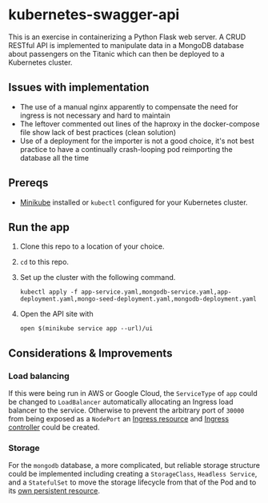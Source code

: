 # kubernetes-swagger-api

This is an exercise in containerizing a Python Flask web server. A CRUD RESTful API is implemented to manipulate data in a MongoDB database about passengers on the Titanic which can then be deployed to a Kubernetes cluster.

## Issues with implementation

- The use of a manual nginx apparently to compensate the need for ingress is not necessary and hard to maintain
- The leftover commented out lines of the haproxy in the docker-compose file show lack of best practices (clean solution)
- Use of a deployment for the importer is not a good choice, it's not best practice to have a continually crash-looping pod reimporting the database all the time

## Prereqs

* [Minikube](https://kubernetes.io/docs/tasks/tools/install-minikube/) installed or `kubectl` configured for your Kubernetes cluster.

## Run the app

1. Clone this repo to a location of your choice.
2. `cd` to this repo.
3. Set up the cluster with the following command.

   `kubectl apply -f app-service.yaml,mongodb-service.yaml,app-deployment.yaml,mongo-seed-deployment.yaml,mongodb-deployment.yaml`

4. Open the API site with

   `open $(minikube service app --url)/ui`

## Considerations & Improvements

### Load balancing

If this were being run in AWS or Google Cloud, the `ServiceType` of `app` could be changed to `LoadBalancer` automatically allocating an Ingress load balancer to the service.  Otherwise to prevent the arbitrary port of `30000` from being exposed as a `NodePort` an [Ingress resource](https://kubernetes.io/docs/concepts/services-networking/ingress/#the-ingress-resource) and [Ingress controller](https://kubernetes.io/docs/concepts/services-networking/ingress-controllers/) could be created.

### Storage

For the `mongodb` database, a more complicated, but reliable storage structure could be implemented including creating a `StorageClass`, `Headless Service`, and a `StatefulSet` to move the storage lifecycle from that of the Pod and to its [own persistent resource](https://kubernetes.io/blog/2017/01/running-mongodb-on-kubernetes-with-statefulsets/).
